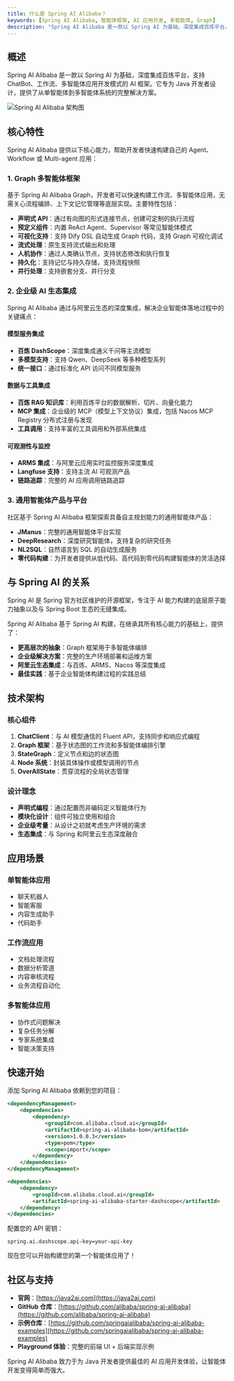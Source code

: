 ```yaml
---
title: 什么是 Spring AI Alibaba？
keywords: [Spring AI Alibaba, 智能体框架, AI 应用开发, 多智能体, Graph]
description: "Spring AI Alibaba 是一款以 Spring AI 为基础，深度集成百炼平台，支持 ChatBot、工作流、多智能体应用开发模式的 AI 框架。"
---
```


## 概述

Spring AI Alibaba 是一款以 Spring AI 为基础，深度集成百炼平台，支持 ChatBot、工作流、多智能体应用开发模式的 AI 框架。它专为 Java 开发者设计，提供了从单智能体到多智能体系统的完整解决方案。

![Spring AI Alibaba 架构图](/img/user/ai/overview/1.0.0/spring-ai-alibaba-architecture.png)

## 核心特性

Spring AI Alibaba 提供以下核心能力，帮助开发者快速构建自己的 Agent、Workflow 或 Multi-agent 应用：

### 1. Graph 多智能体框架

基于 Spring AI Alibaba Graph，开发者可以快速构建工作流、多智能体应用，无需关心流程编排、上下文记忆管理等底层实现。主要特性包括：

- **声明式 API**：通过有向图的形式连接节点，创建可定制的执行流程
- **预定义组件**：内置 ReAct Agent、Supervisor 等常见智能体模式
- **可视化支持**：支持 Dify DSL 自动生成 Graph 代码，支持 Graph 可视化调试
- **流式处理**：原生支持流式输出和处理
- **人机协作**：通过人类确认节点，支持状态修改和执行恢复
- **持久化**：支持记忆与持久存储，支持流程快照
- **并行处理**：支持嵌套分支、并行分支

### 2. 企业级 AI 生态集成

Spring AI Alibaba 通过与阿里云生态的深度集成，解决企业智能体落地过程中的关键痛点：

#### 模型服务集成
- **百炼 DashScope**：深度集成通义千问等主流模型
- **多模型支持**：支持 Qwen、DeepSeek 等多种模型系列
- **统一接口**：通过标准化 API 访问不同模型服务

#### 数据与工具集成
- **百炼 RAG 知识库**：利用百炼平台的数据解析、切片、向量化能力
- **MCP 集成**：企业级的 MCP（模型上下文协议）集成，包括 Nacos MCP Registry 分布式注册与发现
- **工具调用**：支持丰富的工具调用和外部系统集成

#### 可观测性与监控
- **ARMS 集成**：与阿里云应用实时监控服务深度集成
- **Langfuse 支持**：支持主流 AI 可观测产品
- **链路追踪**：完整的 AI 应用调用链路追踪

### 3. 通用智能体产品与平台

社区基于 Spring AI Alibaba 框架探索具备自主规划能力的通用智能体产品：

- **JManus**：完整的通用智能体平台实现
- **DeepResearch**：深度研究智能体，支持复杂的研究任务
- **NL2SQL**：自然语言到 SQL 的自动生成服务
- **零代码构建**：为开发者提供从低代码、高代码到零代码构建智能体的灵活选择

## 与 Spring AI 的关系

Spring AI 是 Spring 官方社区维护的开源框架，专注于 AI 能力构建的底层原子能力抽象以及与 Spring Boot 生态的无缝集成。

Spring AI Alibaba 基于 Spring AI 构建，在继承其所有核心能力的基础上，提供了：

- **更高层次的抽象**：Graph 框架用于多智能体编排
- **企业级解决方案**：完整的生产环境部署和运维方案
- **阿里云生态集成**：与百炼、ARMS、Nacos 等深度集成
- **最佳实践**：基于企业智能体构建过程的实践总结

## 技术架构

### 核心组件

1. **ChatClient**：与 AI 模型通信的 Fluent API，支持同步和响应式编程
2. **Graph 框架**：基于状态图的工作流和多智能体编排引擎
3. **StateGraph**：定义节点和边的状态图
4. **Node 系统**：封装具体操作或模型调用的节点
5. **OverAllState**：贯穿流程的全局状态管理

### 设计理念

- **声明式编程**：通过配置而非编码定义智能体行为
- **模块化设计**：组件可独立使用和组合
- **企业级考量**：从设计之初就考虑生产环境的需求
- **生态集成**：与 Spring 和阿里云生态深度融合

## 应用场景

### 单智能体应用
- 聊天机器人
- 智能客服
- 内容生成助手
- 代码助手

### 工作流应用
- 文档处理流程
- 数据分析管道
- 内容审核流程
- 业务流程自动化

### 多智能体应用
- 协作式问题解决
- 复杂任务分解
- 专家系统集成
- 智能决策支持

## 快速开始

添加 Spring AI Alibaba 依赖到您的项目：

```xml
<dependencyManagement>
    <dependencies>
        <dependency>
            <groupId>com.alibaba.cloud.ai</groupId>
            <artifactId>spring-ai-alibaba-bom</artifactId>
            <version>1.0.0.3</version>
            <type>pom</type>
            <scope>import</scope>
        </dependency>
    </dependencies>
</dependencyManagement>

<dependencies>
    <dependency>
        <groupId>com.alibaba.cloud.ai</groupId>
        <artifactId>spring-ai-alibaba-starter-dashscope</artifactId>
    </dependency>
</dependencies>
```

配置您的 API 密钥：

```properties
spring.ai.dashscope.api-key=your-api-key
```

现在您可以开始构建您的第一个智能体应用了！

## 社区与支持

- **官网**：[https://java2ai.com](https://java2ai.com)
- **GitHub 仓库**：[https://github.com/alibaba/spring-ai-alibaba](https://github.com/alibaba/spring-ai-alibaba)
- **示例仓库**：[https://github.com/springaialibaba/spring-ai-alibaba-examples](https://github.com/springaialibaba/spring-ai-alibaba-examples)
- **Playground 体验**：完整的前端 UI + 后端实现示例

Spring AI Alibaba 致力于为 Java 开发者提供最佳的 AI 应用开发体验，让智能体开发变得简单而强大。
